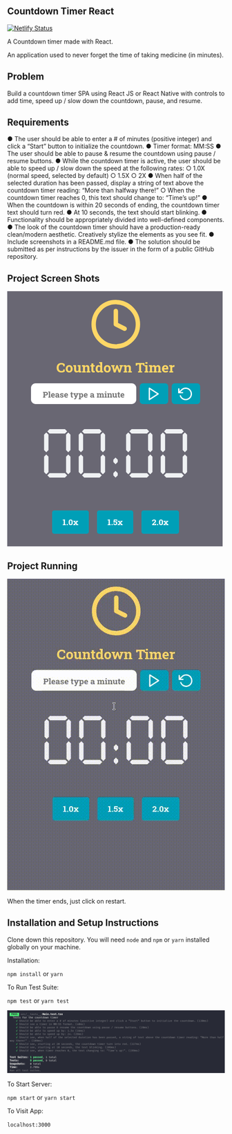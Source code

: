 ## Countdown Timer React

[![Netlify Status](https://api.netlify.com/api/v1/badges/367f5a71-27fb-4ac5-ba66-4966e8c1e96b/deploy-status)](https://countdown-timer-react.netlify.app/)

A Countdown timer made with React.

An application used to never forget the time of taking medicine (in minutes).

## Problem
Build a countdown timer SPA using React JS or React Native with controls to add time, speed up
/ slow down the countdown, pause, and resume.

## Requirements
● The user should be able to enter a # of minutes (positive integer) and click a “Start”
button to initialize the countdown.
● Timer format: MM:SS
● The user should be able to pause & resume the countdown using pause / resume
buttons.
● While the countdown timer is active, the user should be able to speed up / slow down
the speed at the following rates:
○ 1.0X (normal speed, selected by default)
○ 1.5X
○ 2X
● When half of the selected duration has been passed, display a string of text above the
countdown timer reading: “More than halfway there!”
○ When the countdown timer reaches 0, this text should change to: “Time’s up!”
● When the countdown is within 20 seconds of ending, the countdown timer text should
turn red.
● At 10 seconds, the text should start blinking.
● Functionality should be appropriately divided into well-defined components.
● The look of the countdown timer should have a production-ready clean/modern
aesthetic. Creatively stylize the elements as you see fit.
● Include screenshots in a README.md file.
● The solution should be submitted as per instructions by the issuer in the form of a public
GitHub repository.

## Project Screen Shots

![ Main Screen ](/assets/images/countdown_timer.png)

## Project Running

![ Usability ](/assets/images/countdown_timer.gif)

When the timer ends, just click on restart.

## Installation and Setup Instructions

Clone down this repository. You will need `node` and `npm` or `yarn` installed globally on your machine.

Installation:

`npm install`
or
`yarn`

To Run Test Suite:

`npm test`
or
`yarn test`

![ Tests Screenshot ](/assets/images/countdown_timer_tests.png)

To Start Server:

`npm start`
or
`yarn start`

To Visit App:

`localhost:3000`
